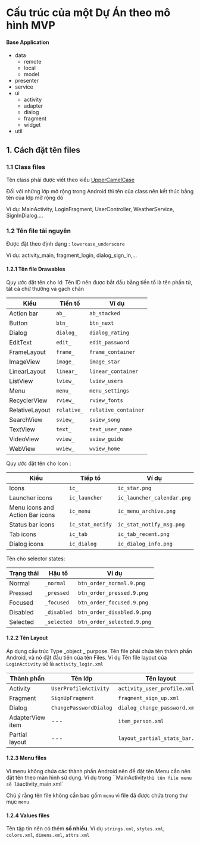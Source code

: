 # Cấu trúc của một Dự Án theo mô hình MVP

#### Base Application
* data
	* remote
	* local
	* model
* presenter
* service
* ui
  * activity
  * adapter
  * dialog
  * fragment
  * widget
* util

## 1. Cách đặt tên files

### 1.1 Class files

Tên class phải được viết theo kiểu [UpperCamelCase](https://en.wikipedia.org/wiki/CamelCase)

Đối với những lớp mở rộng trong Android thì tên của class nên kết thúc bằng tên của lớp mở rộng đó

Ví dụ: MainActivity, LoginFragment, UserController, WeatherService, SignInDialog....

### 1.2 Tên file tài nguyên <Resources>

Được đặt theo định dạng : `lowercase_underscore`

Ví dụ: activity_main, fragment_login, dialog_sign_in,...

#### 1.2.1 Tên file Drawables

Quy ước đặt tên cho Id:
Tên ID nên được bắt đầu bằng tiền tố là tên phần tử, tất cả chữ thường và gạch chân


| Kiểu          | Tiền tố       |		Ví dụ               |
|---------------| --------------|-----------------------|
| Action bar    | `ab_`         | `ab_stacked`          |
| Button        | `btn_`	      | `btn_next`            |
| Dialog        | `dialog_`     | `dialog_rating`       | 
| EditText      | `edit_`       | `edit_password`       |
| FrameLayout  | `frame_`	    | `frame_container`         |
| ImageView     | `image_`	    | `image_star`          |
| LinearLayout  | `linear_`	    | `linear_container`         |
| ListView      | `lview_`	    | `lview_users`         |
| Menu          | `menu_	`     | `menu_settings`       |
| RecyclerView  | `rview_`	    | `rview_fonts`         |
| RelativeLayout  | `relative_`	    | `relative_container`         |
| SearchView    | `sview_`	    | `sview_song`         |
| TextView      | `text_`       | `text_user_name`      |
| VideoView     | `vview_`      | `vview_guide`         |
| WebView       | `wview_`      | `wview_home`          |

Quy ước đặt tên cho Icon :

| Kiểu                            | Tiếp tố            | Ví dụ                        |
| --------------------------------| ----------------   | ---------------------------- | 
| Icons                           | `ic_`              | `ic_star.png`                |
| Launcher icons                  | `ic_launcher`      | `ic_launcher_calendar.png`   |
| Menu icons and Action Bar icons | `ic_menu`          | `ic_menu_archive.png`        |
| Status bar icons                | `ic_stat_notify`   | `ic_stat_notify_msg.png`     |
| Tab icons                       | `ic_tab`           | `ic_tab_recent.png`          |
| Dialog icons                    | `ic_dialog`        | `ic_dialog_info.png`         |

Tên cho selector states:

| Trạng thái	 | Hậu tố          | Ví dụ                       |
|--------------|-----------------|-----------------------------|
| Normal       | `_normal`       | `btn_order_normal.9.png`    |
| Pressed      | `_pressed`      | `btn_order_pressed.9.png`   |
| Focused      | `_focused`      | `btn_order_focused.9.png`   |
| Disabled     | `_disabled`     | `btn_order_disabled.9.png`  |
| Selected     | `_selected`     | `btn_order_selected.9.png`  |


#### 1.2.2 Tên Layout

Áp dụng cấu trúc Type _object _ purpose. Tên file phải chứa tên thành phần Android, và nó đặt đầu tiên của tên Files. Ví dụ Tên file layout của `LoginActivity` sẽ là `activity_login.xml`

| Thành phần       | Tên lớp                | Tên layout                    |
| ---------------- | ---------------------- | ----------------------------- |
| Activity         | `UserProfileActivity`  | `activity_user_profile.xml`   |
| Fragment         | `SignUpFragment`       | `fragment_sign_up.xml`        |
| Dialog           | `ChangePasswordDialog` | `dialog_change_password.xml`  |
| AdapterView item | ---                    | `item_person.xml`             |
| Partial layout   | ---                    | `layout_partial_stats_bar.xml`       |

#### 1.2.3 Menu files

Vì menu không chứa các thành phần Android nên để đặt tên Menu cần nên đặt tên theo màn hình sử dụng. Ví dụ trong ``MainActivity` thì tên file menu sẽ là `activity_main.xml`

Chú ý rằng tên file không cần bao gồm `menu` vì file đã được chứa trong thư mục `menu`

#### 1.2.4 Values files

Tên tập tin nên có thêm __số nhiều__. Ví dụ `strings.xml`, `styles.xml`, `colors.xml`, `dimens.xml`, `attrs.xml`
